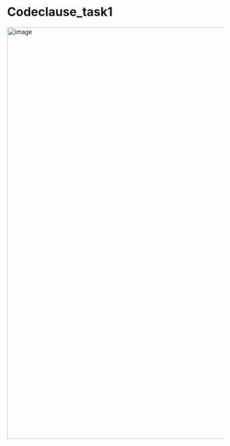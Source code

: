 # Codeclause_task1
<img width="960" alt="image" src="https://github.com/SuraviMitra/Codeclause_task1/assets/119784780/4901cb67-77f9-43c4-8e53-afa941ff0025">
